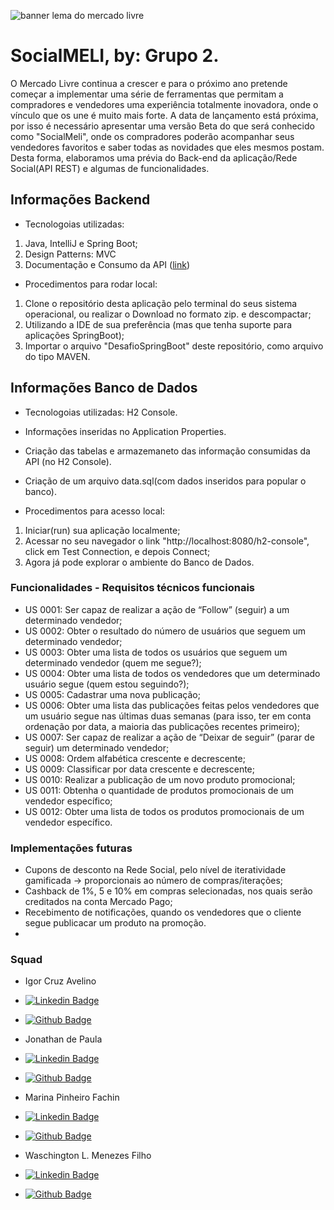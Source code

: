 ![banner lema do mercado livre](https://media-exp1.licdn.com/dms/image/C4D16AQGfS0oAmsz1CA/profile-displaybackgroundimage-shrink_200_800/0/1614167337659?e=1627516800&v=beta&t=37I3eOgnRWT8N-inY2eorkHOg5z99C0ZyeRa8L8oDkk)

# SocialMELI, by: Grupo 2.

O Mercado Livre continua a crescer e para o próximo ano pretende começar a implementar uma série de ferramentas que permitam a compradores e vendedores
uma experiência totalmente inovadora, onde o vínculo que os une é muito mais forte. A data de lançamento está próxima, por isso é necessário apresentar uma versão Beta do que será conhecido como "SocialMeli", onde os compradores poderão acompanhar
seus vendedores favoritos e saber todas as novidades que eles mesmos postam. Desta forma, elaboramos uma prévia do Back-end da aplicação/Rede Social(API REST) e algumas de funcionalidades.

## Informações Backend
- Tecnologoias utilizadas: 
1. Java, IntelliJ e Spring Boot;
2. Design Patterns: MVC
3. Documentação e Consumo da API ([link](https://app.swaggerhub.com/apis-docs/Jonathan-eng-jur/cats-api/1.0.0))

- Procedimentos para rodar local:
1. Clone o repositório desta aplicação pelo terminal do seus sistema operacional, ou realizar o Download no formato zip. e descompactar;
2. Utilizando a IDE de sua preferência (mas que tenha suporte para aplicações SpringBoot);
3. Importar o arquivo "DesafioSpringBoot" deste repositório, como arquivo do tipo MAVEN.

## Informações Banco de Dados
- Tecnologoias utilizadas: H2 Console.
- Informações inseridas no Application Properties.
- Criação das tabelas e armazemaneto das informação consumidas da API (no H2 Console).
- Criação de um arquivo data.sql(com dados inseridos para popular o banco).

- Procedimentos para acesso local:
1. Iniciar(run) sua aplicação localmente;
2. Acessar no seu navegador o link "http://localhost:8080/h2-console", click em Test Connection, e depois Connect;
3. Agora já pode explorar o ambiente do Banco de Dados.

### Funcionalidades - Requisitos técnicos funcionais

- US 0001: Ser capaz de realizar a ação de “Follow” (seguir) a um determinado vendedor;
- US 0002: Obter o resultado do número de usuários que seguem um determinado vendedor;
- US 0003: Obter uma lista de todos os usuários que seguem um determinado vendedor (quem me segue?);
- US 0004:  Obter uma lista de todos os vendedores que um determinado usuário segue (quem estou seguindo?);
- US 0005: Cadastrar uma nova publicação;
- US 0006: Obter uma lista das publicações feitas pelos vendedores que um usuário segue nas últimas duas semanas (para isso, ter em conta ordenação por data, a maioria das publicações recentes primeiro);
- US 0007: Ser capaz de realizar a ação de “Deixar de seguir” (parar de seguir) um determinado vendedor;
- US 0008: Ordem alfabética crescente e decrescente;
- US 0009: Classificar por data crescente e decrescente;
- US 0010:  Realizar a publicação de um novo produto promocional;
- US 0011: Obtenha o quantidade de produtos promocionais de um vendedor específico;
- US 0012: Obter uma lista de todos os produtos promocionais de um vendedor específico.

### Implementações futuras
- Cupons de desconto na Rede Social, pelo nível de iteratividade gamificada -> proporcionais ao número de compras/iterações;
- Cashback de 1%, 5 e 10% em compras selecionadas, nos quais serão creditados na conta Mercado Pago;
- Recebimento de notificações, quando os vendedores que o cliente segue publicacar um produto na promoção.
- 


### Squad

- Igor Cruz Avelino
- [![Linkedin Badge](https://img.shields.io/badge/-LinkedIn-blue?style=flat-square&logo=Linkedin&logoColor=white&link=https://www.linkedin.com/in/igor-cruz-avelino/)](https://www.linkedin.com/in/igor-cruz-avelino/)
- [![Github Badge](https://img.shields.io/badge/-Github-000?style=flat-square&logo=Github&logoColor=white&link=https://github.com/icrxz)](https://github.com/icrxz)

- Jonathan de Paula
- [![Linkedin Badge](https://img.shields.io/badge/-LinkedIn-blue?style=flat-square&logo=Linkedin&logoColor=white&link=https://www.linkedin.com/in/jonathan-dev-fullstack/)](https://www.linkedin.com/in/jonathan-dev-fullstack/)
- [![Github Badge](https://img.shields.io/badge/-Github-000?style=flat-square&logo=Github&logoColor=white&link=https://github.com/JCavalcanti-Meli)](https://github.com/JCavalcanti-Meli)

- Marina Pinheiro Fachin
- [![Linkedin Badge](https://img.shields.io/badge/-LinkedIn-blue?style=flat-square&logo=Linkedin&logoColor=white&link=https://br.linkedin.com/in/marina-pinheiro-fachin)](https://https://br.linkedin.com/in/marina-pinheiro-fachin)
- [![Github Badge](https://img.shields.io/badge/-Github-000?style=flat-square&logo=Github&logoColor=white&link=https://github.com/mafachin)](https://github.com/mafachin)

- Waschington L. Menezes Filho
- [![Linkedin Badge](https://img.shields.io/badge/-LinkedIn-blue?style=flat-square&logo=Linkedin&logoColor=white&link=https://br.linkedin.com/in/was-menezes?trk=people-guest_people_search-card)](https://https://br.linkedin.com/in/was-menezes?trk=people-guest_people_search-card)
- [![Github Badge](https://img.shields.io/badge/-Github-000?style=flat-square&logo=Github&logoColor=white&link=https://github.com/WaschingtonMenezes)](https://github.com/WaschingtonMenezes)

